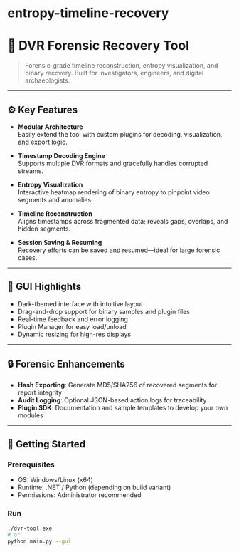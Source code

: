 # entropy-timeline-recovery

# 🧠 DVR Forensic Recovery Tool

> Forensic-grade timeline reconstruction, entropy visualization, and binary recovery. Built for investigators, engineers, and digital archaeologists.

---

## ⚙️ Key Features

- **Modular Architecture**  
  Easily extend the tool with custom plugins for decoding, visualization, and export logic.

- **Timestamp Decoding Engine**  
  Supports multiple DVR formats and gracefully handles corrupted streams.

- **Entropy Visualization**  
  Interactive heatmap rendering of binary entropy to pinpoint video segments and anomalies.

- **Timeline Reconstruction**  
  Aligns timestamps across fragmented data; reveals gaps, overlaps, and hidden segments.

- **Session Saving & Resuming**  
  Recovery efforts can be saved and resumed—ideal for large forensic cases.

---

## 🎯 GUI Highlights

- Dark-themed interface with intuitive layout
- Drag-and-drop support for binary samples and plugin files
- Real-time feedback and error logging
- Plugin Manager for easy load/unload
- Dynamic resizing for high-res displays

---

## 🔒 Forensic Enhancements

- **Hash Exporting**: Generate MD5/SHA256 of recovered segments for report integrity  
- **Audit Logging**: Optional JSON-based action logs for traceability  
- **Plugin SDK**: Documentation and sample templates to develop your own modules  

---

## 🚀 Getting Started

### Prerequisites
- OS: Windows/Linux (x64)
- Runtime: .NET / Python (depending on build variant)
- Permissions: Administrator recommended

### Run
```bash
./dvr-tool.exe
# or
python main.py --gui
